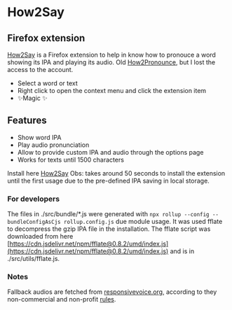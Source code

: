 # How2Say
## Firefox extension

[How2Say](https://addons.mozilla.org/en-US/firefox/addon/How2Say/) is a Firefox extension to help in know how to pronouce a word showing its IPA and playing its audio.
Old [How2Pronounce](https://addons.mozilla.org/en-US/firefox/addon/how2pronounce/), but I lost the access to the account.

- Select a word or text
- Right click to open the context menu and click the extension item
- ✨Magic ✨

## Features

- Show word IPA
- Play audio pronunciation
- Allow to provide custom IPA and audio through the options page
- Works for texts until 1500 characters

Install here [How2Say](https://addons.mozilla.org/en-US/firefox/addon/How2Say/)
Obs: takes around 50 seconds to install the extension until the first usage due to the pre-defined IPA saving in local storage.

### For developers
The files in ./src/bundle/*.js were generated with `npx rollup --config --bundleConfigAsCjs rollup.config.js` due module usage.
It was used fflate to decompress the gzip IPA file in the installation. The fflate script was downloaded from here [https://cdn.jsdelivr.net/npm/fflate@0.8.2/umd/index.js](https://cdn.jsdelivr.net/npm/fflate@0.8.2/umd/index.js) and is in ./src/utils/fflate.js.

### Notes
Fallback audios are fetched from [responsivevoice.org](https://responsivevoice.org), according to they non-commercial and non-profit [rules](https://responsivevoice.org/pricing/?utm_campaign=rvorg_link&utm_source=responsivevoice-org&utm_term=menu).
